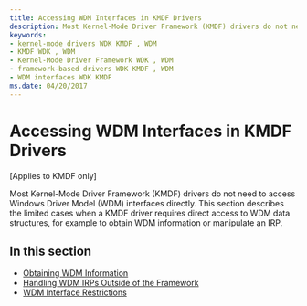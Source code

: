 ```yaml
---
title: Accessing WDM Interfaces in KMDF Drivers
description: Most Kernel-Mode Driver Framework (KMDF) drivers do not need to access Windows Driver Model (WDM) interfaces directly.
keywords:
- kernel-mode drivers WDK KMDF , WDM
- KMDF WDK , WDM
- Kernel-Mode Driver Framework WDK , WDM
- framework-based drivers WDK KMDF , WDM
- WDM interfaces WDK KMDF
ms.date: 04/20/2017
---
```


# Accessing WDM Interfaces in KMDF Drivers


\[Applies to KMDF only\]

Most Kernel-Mode Driver Framework (KMDF) drivers do not need to access Windows Driver Model (WDM) interfaces directly. This section describes the limited cases when a KMDF driver requires direct access to WDM data structures, for example to obtain WDM information or manipulate an IRP.

## In this section


-   [Obtaining WDM Information](obtaining-wdm-information.md)
-   [Handling WDM IRPs Outside of the Framework](handling-wdm-irps-outside-of-the-framework.md)
-   [WDM Interface Restrictions](wdm-interface-restrictions.md)

 

 





